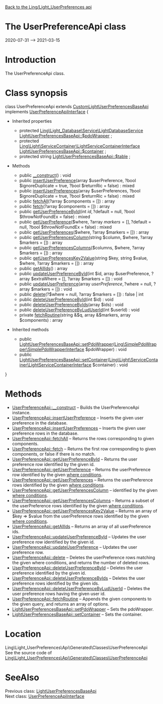 [Back to the Ling/Light_UserPreferences api](https://github.com/lingtalfi/Light_UserPreferences/blob/master/doc/api/Ling/Light_UserPreferences.md)



The UserPreferenceApi class
================
2020-07-31 --> 2021-03-15






Introduction
============

The UserPreferenceApi class.



Class synopsis
==============


class <span class="pl-k">UserPreferenceApi</span> extends [CustomLightUserPreferencesBaseApi](https://github.com/lingtalfi/Light_UserPreferences/blob/master/doc/api/Ling/Light_UserPreferences/Api/Custom/Classes/CustomLightUserPreferencesBaseApi.md) implements [UserPreferenceApiInterface](https://github.com/lingtalfi/Light_UserPreferences/blob/master/doc/api/Ling/Light_UserPreferences/Api/Generated/Interfaces/UserPreferenceApiInterface.md) {

- Inherited properties
    - protected [Ling\Light_Database\Service\LightDatabaseService](https://github.com/lingtalfi/Light_Database/blob/master/doc/api/Ling/Light_Database/Service/LightDatabaseService.md) [LightUserPreferencesBaseApi::$pdoWrapper](#property-pdoWrapper) ;
    - protected [Ling\Light\ServiceContainer\LightServiceContainerInterface](https://github.com/lingtalfi/Light/blob/master/doc/api/Ling/Light/ServiceContainer/LightServiceContainerInterface.md) [LightUserPreferencesBaseApi::$container](#property-container) ;
    - protected string [LightUserPreferencesBaseApi::$table](#property-table) ;

- Methods
    - public [__construct](https://github.com/lingtalfi/Light_UserPreferences/blob/master/doc/api/Ling/Light_UserPreferences/Api/Generated/Classes/UserPreferenceApi/__construct.md)() : void
    - public [insertUserPreference](https://github.com/lingtalfi/Light_UserPreferences/blob/master/doc/api/Ling/Light_UserPreferences/Api/Generated/Classes/UserPreferenceApi/insertUserPreference.md)(array $userPreference, ?bool $ignoreDuplicate = true, ?bool $returnRic = false) : mixed
    - public [insertUserPreferences](https://github.com/lingtalfi/Light_UserPreferences/blob/master/doc/api/Ling/Light_UserPreferences/Api/Generated/Classes/UserPreferenceApi/insertUserPreferences.md)(array $userPreferences, ?bool $ignoreDuplicate = true, ?bool $returnRic = false) : mixed
    - public [fetchAll](https://github.com/lingtalfi/Light_UserPreferences/blob/master/doc/api/Ling/Light_UserPreferences/Api/Generated/Classes/UserPreferenceApi/fetchAll.md)(?array $components = []) : array
    - public [fetch](https://github.com/lingtalfi/Light_UserPreferences/blob/master/doc/api/Ling/Light_UserPreferences/Api/Generated/Classes/UserPreferenceApi/fetch.md)(?array $components = []) : array
    - public [getUserPreferenceById](https://github.com/lingtalfi/Light_UserPreferences/blob/master/doc/api/Ling/Light_UserPreferences/Api/Generated/Classes/UserPreferenceApi/getUserPreferenceById.md)(int $id, ?$default = null, ?bool $throwNotFoundEx = false) : mixed
    - public [getUserPreference](https://github.com/lingtalfi/Light_UserPreferences/blob/master/doc/api/Ling/Light_UserPreferences/Api/Generated/Classes/UserPreferenceApi/getUserPreference.md)($where, ?array $markers = [], ?$default = null, ?bool $throwNotFoundEx = false) : mixed
    - public [getUserPreferences](https://github.com/lingtalfi/Light_UserPreferences/blob/master/doc/api/Ling/Light_UserPreferences/Api/Generated/Classes/UserPreferenceApi/getUserPreferences.md)($where, ?array $markers = []) : array
    - public [getUserPreferencesColumn](https://github.com/lingtalfi/Light_UserPreferences/blob/master/doc/api/Ling/Light_UserPreferences/Api/Generated/Classes/UserPreferenceApi/getUserPreferencesColumn.md)(string $column, $where, ?array $markers = []) : array
    - public [getUserPreferencesColumns](https://github.com/lingtalfi/Light_UserPreferences/blob/master/doc/api/Ling/Light_UserPreferences/Api/Generated/Classes/UserPreferenceApi/getUserPreferencesColumns.md)($columns, $where, ?array $markers = []) : array
    - public [getUserPreferencesKey2Value](https://github.com/lingtalfi/Light_UserPreferences/blob/master/doc/api/Ling/Light_UserPreferences/Api/Generated/Classes/UserPreferenceApi/getUserPreferencesKey2Value.md)(string $key, string $value, $where, ?array $markers = []) : array
    - public [getAllIds](https://github.com/lingtalfi/Light_UserPreferences/blob/master/doc/api/Ling/Light_UserPreferences/Api/Generated/Classes/UserPreferenceApi/getAllIds.md)() : array
    - public [updateUserPreferenceById](https://github.com/lingtalfi/Light_UserPreferences/blob/master/doc/api/Ling/Light_UserPreferences/Api/Generated/Classes/UserPreferenceApi/updateUserPreferenceById.md)(int $id, array $userPreference, ?array $extraWhere = [], ?array $markers = []) : void
    - public [updateUserPreference](https://github.com/lingtalfi/Light_UserPreferences/blob/master/doc/api/Ling/Light_UserPreferences/Api/Generated/Classes/UserPreferenceApi/updateUserPreference.md)(array $userPreference, ?$where = null, ?array $markers = []) : void
    - public [delete](https://github.com/lingtalfi/Light_UserPreferences/blob/master/doc/api/Ling/Light_UserPreferences/Api/Generated/Classes/UserPreferenceApi/delete.md)(?$where = null, ?array $markers = []) : false | int
    - public [deleteUserPreferenceById](https://github.com/lingtalfi/Light_UserPreferences/blob/master/doc/api/Ling/Light_UserPreferences/Api/Generated/Classes/UserPreferenceApi/deleteUserPreferenceById.md)(int $id) : void
    - public [deleteUserPreferenceByIds](https://github.com/lingtalfi/Light_UserPreferences/blob/master/doc/api/Ling/Light_UserPreferences/Api/Generated/Classes/UserPreferenceApi/deleteUserPreferenceByIds.md)(array $ids) : void
    - public [deleteUserPreferenceByLudUserId](https://github.com/lingtalfi/Light_UserPreferences/blob/master/doc/api/Ling/Light_UserPreferences/Api/Generated/Classes/UserPreferenceApi/deleteUserPreferenceByLudUserId.md)(int $userId) : void
    - private [fetchRoutine](https://github.com/lingtalfi/Light_UserPreferences/blob/master/doc/api/Ling/Light_UserPreferences/Api/Generated/Classes/UserPreferenceApi/fetchRoutine.md)(string &$q, array &$markers, array $components) : array

- Inherited methods
    - public [LightUserPreferencesBaseApi::setPdoWrapper](https://github.com/lingtalfi/Light_UserPreferences/blob/master/doc/api/Ling/Light_UserPreferences/Api/Generated/Classes/LightUserPreferencesBaseApi/setPdoWrapper.md)([Ling\SimplePdoWrapper\SimplePdoWrapperInterface](https://github.com/lingtalfi/SimplePdoWrapper/blob/master/doc/api/Ling/SimplePdoWrapper/SimplePdoWrapperInterface.md) $pdoWrapper) : void
    - public [LightUserPreferencesBaseApi::setContainer](https://github.com/lingtalfi/Light_UserPreferences/blob/master/doc/api/Ling/Light_UserPreferences/Api/Generated/Classes/LightUserPreferencesBaseApi/setContainer.md)([Ling\Light\ServiceContainer\LightServiceContainerInterface](https://github.com/lingtalfi/Light/blob/master/doc/api/Ling/Light/ServiceContainer/LightServiceContainerInterface.md) $container) : void

}






Methods
==============

- [UserPreferenceApi::__construct](https://github.com/lingtalfi/Light_UserPreferences/blob/master/doc/api/Ling/Light_UserPreferences/Api/Generated/Classes/UserPreferenceApi/__construct.md) &ndash; Builds the UserPreferenceApi instance.
- [UserPreferenceApi::insertUserPreference](https://github.com/lingtalfi/Light_UserPreferences/blob/master/doc/api/Ling/Light_UserPreferences/Api/Generated/Classes/UserPreferenceApi/insertUserPreference.md) &ndash; Inserts the given user preference in the database.
- [UserPreferenceApi::insertUserPreferences](https://github.com/lingtalfi/Light_UserPreferences/blob/master/doc/api/Ling/Light_UserPreferences/Api/Generated/Classes/UserPreferenceApi/insertUserPreferences.md) &ndash; Inserts the given user preference rows in the database.
- [UserPreferenceApi::fetchAll](https://github.com/lingtalfi/Light_UserPreferences/blob/master/doc/api/Ling/Light_UserPreferences/Api/Generated/Classes/UserPreferenceApi/fetchAll.md) &ndash; Returns the rows corresponding to given components.
- [UserPreferenceApi::fetch](https://github.com/lingtalfi/Light_UserPreferences/blob/master/doc/api/Ling/Light_UserPreferences/Api/Generated/Classes/UserPreferenceApi/fetch.md) &ndash; Returns the first row corresponding to given components, or false if there is no match.
- [UserPreferenceApi::getUserPreferenceById](https://github.com/lingtalfi/Light_UserPreferences/blob/master/doc/api/Ling/Light_UserPreferences/Api/Generated/Classes/UserPreferenceApi/getUserPreferenceById.md) &ndash; Returns the user preference row identified by the given id.
- [UserPreferenceApi::getUserPreference](https://github.com/lingtalfi/Light_UserPreferences/blob/master/doc/api/Ling/Light_UserPreferences/Api/Generated/Classes/UserPreferenceApi/getUserPreference.md) &ndash; Returns the userPreference row identified by the given [where conditions](https://github.com/lingtalfi/SimplePdoWrapper#the-where-conditions).
- [UserPreferenceApi::getUserPreferences](https://github.com/lingtalfi/Light_UserPreferences/blob/master/doc/api/Ling/Light_UserPreferences/Api/Generated/Classes/UserPreferenceApi/getUserPreferences.md) &ndash; Returns the userPreference rows identified by the given [where conditions](https://github.com/lingtalfi/SimplePdoWrapper#the-where-conditions).
- [UserPreferenceApi::getUserPreferencesColumn](https://github.com/lingtalfi/Light_UserPreferences/blob/master/doc/api/Ling/Light_UserPreferences/Api/Generated/Classes/UserPreferenceApi/getUserPreferencesColumn.md) &ndash; identified by the given [where conditions](https://github.com/lingtalfi/SimplePdoWrapper#the-where-conditions).
- [UserPreferenceApi::getUserPreferencesColumns](https://github.com/lingtalfi/Light_UserPreferences/blob/master/doc/api/Ling/Light_UserPreferences/Api/Generated/Classes/UserPreferenceApi/getUserPreferencesColumns.md) &ndash; Returns a subset of the userPreference rows identified by the given [where conditions](https://github.com/lingtalfi/SimplePdoWrapper#the-where-conditions).
- [UserPreferenceApi::getUserPreferencesKey2Value](https://github.com/lingtalfi/Light_UserPreferences/blob/master/doc/api/Ling/Light_UserPreferences/Api/Generated/Classes/UserPreferenceApi/getUserPreferencesKey2Value.md) &ndash; Returns an array of $key => $value from the userPreference rows identified by the given [where conditions](https://github.com/lingtalfi/SimplePdoWrapper#the-where-conditions).
- [UserPreferenceApi::getAllIds](https://github.com/lingtalfi/Light_UserPreferences/blob/master/doc/api/Ling/Light_UserPreferences/Api/Generated/Classes/UserPreferenceApi/getAllIds.md) &ndash; Returns an array of all userPreference ids.
- [UserPreferenceApi::updateUserPreferenceById](https://github.com/lingtalfi/Light_UserPreferences/blob/master/doc/api/Ling/Light_UserPreferences/Api/Generated/Classes/UserPreferenceApi/updateUserPreferenceById.md) &ndash; Updates the user preference row identified by the given id.
- [UserPreferenceApi::updateUserPreference](https://github.com/lingtalfi/Light_UserPreferences/blob/master/doc/api/Ling/Light_UserPreferences/Api/Generated/Classes/UserPreferenceApi/updateUserPreference.md) &ndash; Updates the user preference row.
- [UserPreferenceApi::delete](https://github.com/lingtalfi/Light_UserPreferences/blob/master/doc/api/Ling/Light_UserPreferences/Api/Generated/Classes/UserPreferenceApi/delete.md) &ndash; Deletes the userPreference rows matching the given where conditions, and returns the number of deleted rows.
- [UserPreferenceApi::deleteUserPreferenceById](https://github.com/lingtalfi/Light_UserPreferences/blob/master/doc/api/Ling/Light_UserPreferences/Api/Generated/Classes/UserPreferenceApi/deleteUserPreferenceById.md) &ndash; Deletes the user preference identified by the given id.
- [UserPreferenceApi::deleteUserPreferenceByIds](https://github.com/lingtalfi/Light_UserPreferences/blob/master/doc/api/Ling/Light_UserPreferences/Api/Generated/Classes/UserPreferenceApi/deleteUserPreferenceByIds.md) &ndash; Deletes the user preference rows identified by the given ids.
- [UserPreferenceApi::deleteUserPreferenceByLudUserId](https://github.com/lingtalfi/Light_UserPreferences/blob/master/doc/api/Ling/Light_UserPreferences/Api/Generated/Classes/UserPreferenceApi/deleteUserPreferenceByLudUserId.md) &ndash; Deletes the user preference rows having the given user id.
- [UserPreferenceApi::fetchRoutine](https://github.com/lingtalfi/Light_UserPreferences/blob/master/doc/api/Ling/Light_UserPreferences/Api/Generated/Classes/UserPreferenceApi/fetchRoutine.md) &ndash; Appends the given components to the given query, and returns an array of options.
- [LightUserPreferencesBaseApi::setPdoWrapper](https://github.com/lingtalfi/Light_UserPreferences/blob/master/doc/api/Ling/Light_UserPreferences/Api/Generated/Classes/LightUserPreferencesBaseApi/setPdoWrapper.md) &ndash; Sets the pdoWrapper.
- [LightUserPreferencesBaseApi::setContainer](https://github.com/lingtalfi/Light_UserPreferences/blob/master/doc/api/Ling/Light_UserPreferences/Api/Generated/Classes/LightUserPreferencesBaseApi/setContainer.md) &ndash; Sets the container.





Location
=============
Ling\Light_UserPreferences\Api\Generated\Classes\UserPreferenceApi<br>
See the source code of [Ling\Light_UserPreferences\Api\Generated\Classes\UserPreferenceApi](https://github.com/lingtalfi/Light_UserPreferences/blob/master/Api/Generated/Classes/UserPreferenceApi.php)



SeeAlso
==============
Previous class: [LightUserPreferencesBaseApi](https://github.com/lingtalfi/Light_UserPreferences/blob/master/doc/api/Ling/Light_UserPreferences/Api/Generated/Classes/LightUserPreferencesBaseApi.md)<br>Next class: [UserPreferenceApiInterface](https://github.com/lingtalfi/Light_UserPreferences/blob/master/doc/api/Ling/Light_UserPreferences/Api/Generated/Interfaces/UserPreferenceApiInterface.md)<br>
